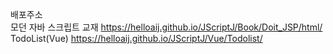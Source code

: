 배포주소<br>
모던 자바 스크립트 교재 https://helloaij.github.io/JScriptJ/Book/Doit_JSP/html/<br>
TodoList(Vue) https://helloaij.github.io/JScriptJ/Vue/Todolist/
